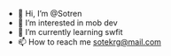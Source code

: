 - 👋 Hi, I’m @Sotren
- 👀 I’m interested in mob dev
- 🌱 I’m currently learning swfit
- 📫 How to reach me sotekrg@mail.com

<!---
Sotren/Sotren is a ✨ special ✨ repository because its `README.md` (this file) appears on your GitHub profile.
You can click the Preview link to take a look at your changes.
--->
